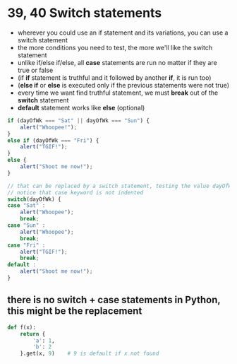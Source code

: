 # 39, 40 Switch statements

- wherever you could use an if statement and its variations, you can use a switch statement
- the more conditions you need to test, the more we'll like the switch statement
- unlike if/else if/else, all **case** statements are run no matter if they are true or false
- (if **if** statement is truthful and it followed by another **if**, it is run too)
- (**else if** or **else** is executed only if the previous statements were not true)
- every time we want find truthful statement, we must **break** out of the **switch** statement
- **default** statement works like **else** (optional)
```js
if (dayOfWk === "Sat" || dayOfWk === "Sun") {
    alert("Whoopee!");
}
else if (dayOfWk === "Fri") {
    alert("TGIF!");
}
else {
    alert("Shoot me now!");
}

// that can be replaced by a switch statement, testing the value dayOfWk
// notice that case keyword is not indented 
switch(dayOfWk) {
case "Sat" :
    alert("Whoopee");
    break;
case "Sun" :
    alert("Whoopee");
    break;
case "Fri" :
    alert("TGIF!");
    break;
default :
    alert("Shoot me now!");
}
```

## there is no switch + case statements in Python, this might be the replacement
```python
def f(x):
    return {
        'a': 1,
        'b': 2
    }.get(x, 9)    # 9 is default if x not found
```